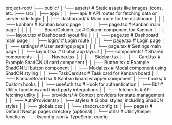 project-root/
├── public/
│   └── assets/           # Static assets like images, icons, etc.
├── src/
│   ├── app/
│   │   ├── api/          # API routes for fetching data or server-side logic
│   │   ├── dashboard/    # Main route for the dashboard
│   │   │   ├── kanban/   # Kanban board page
│   │   │   │   ├── page.tsx  # Kanban main page
│   │   │   │   └── BoardColumn.tsx  # Column component for Kanban
│   │   │   ├── layout.tsx # Dashboard layout file
│   │   │   └── page.tsx   # Dashboard main page
│   │   ├── login/        # Login route
│   │   │   └── page.tsx   # Login page
│   │   ├── settings/     # User settings page
│   │   │   └── page.tsx   # Settings main page
│   │   └── layout.tsx    # Global app layout
│   ├── components/       # Shared components
│   │   ├── Navbar.tsx
│   │   ├── Sidebar.tsx
│   │   ├── Card.tsx      # Example ShadCN UI card component
│   │   ├── Button.tsx    # Example ShadCN UI button component
│   │   ├── Modal.tsx     # Modal component using ShadCN styling
│   │   ├── TaskCard.tsx  # Task card for Kanban board
│   │   └── KanbanBoard.tsx # Kanban board wrapper component
│   ├── hooks/            # Custom hooks
│   │   └── useAuth.tsx   # Hook for authentication
│   ├── lib/              # Utility functions and third-party integrations
│   │   └── fetcher.ts    # API fetching utility
│   ├── providers/        # Context providers for state management
│   │   └── AuthProvider.tsx
│   ├── styles/           # Global styles, including ShadCN styles
│   │   ├── globals.css
│   │   └── shadcn.config.ts
│   ├── pages/            # Default Next.js pages directory (optional)
│   └── utils/            # Utility/helper functions
└── tsconfig.json         # TypeScript config
